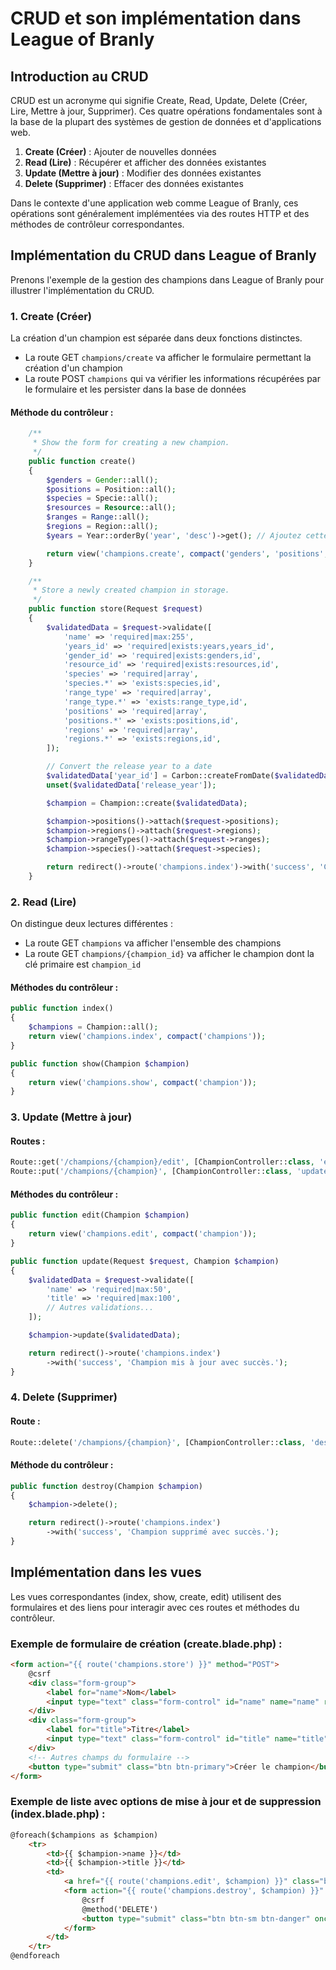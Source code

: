 # CRUD et son implémentation dans League of Branly

## Introduction au CRUD

CRUD est un acronyme qui signifie Create, Read, Update, Delete (Créer, Lire, Mettre à jour, Supprimer). Ces quatre opérations fondamentales sont à la base de la plupart des systèmes de gestion de données et d'applications web.

1. **Create (Créer)** : Ajouter de nouvelles données
2. **Read (Lire)** : Récupérer et afficher des données existantes
3. **Update (Mettre à jour)** : Modifier des données existantes
4. **Delete (Supprimer)** : Effacer des données existantes

Dans le contexte d'une application web comme League of Branly, ces opérations sont généralement implémentées via des routes HTTP et des méthodes de contrôleur correspondantes.

## Implémentation du CRUD dans League of Branly

Prenons l'exemple de la gestion des champions dans League of Branly pour illustrer l'implémentation du CRUD.

### 1. Create (Créer)

La création d'un champion est séparée dans deux fonctions distinctes.
- La route GET `champions/create` va afficher le formulaire permettant la création d'un champion
- La route POST `champions` qui va vérifier les informations récupérées par le formulaire et les persister dans la base de données

#### Méthode du contrôleur :
```php
    /**
     * Show the form for creating a new champion.
     */
    public function create()
    {
        $genders = Gender::all();
        $positions = Position::all();
        $species = Specie::all();
        $resources = Resource::all();
        $ranges = Range::all();
        $regions = Region::all();
        $years = Year::orderBy('year', 'desc')->get(); // Ajoutez cette ligne

        return view('champions.create', compact('genders', 'positions', 'species', 'resources', 'ranges', 'regions', 'years'));
    }

    /**
     * Store a newly created champion in storage.
     */
    public function store(Request $request)
    {
        $validatedData = $request->validate([
            'name' => 'required|max:255',
            'years_id' => 'required|exists:years,years_id',
            'gender_id' => 'required|exists:genders,id',
            'resource_id' => 'required|exists:resources,id',
            'species' => 'required|array',
            'species.*' => 'exists:species,id',
            'range_type' => 'required|array',
            'range_type.*' => 'exists:range_type,id',
            'positions' => 'required|array',
            'positions.*' => 'exists:positions,id',
            'regions' => 'required|array',
            'regions.*' => 'exists:regions,id',
        ]);

        // Convert the release year to a date
        $validatedData['year_id'] = Carbon::createFromDate($validatedData['release_year'], 1, 1)->toDateString();
        unset($validatedData['release_year']);

        $champion = Champion::create($validatedData);

        $champion->positions()->attach($request->positions);
        $champion->regions()->attach($request->regions);
        $champion->rangeTypes()->attach($request->ranges);
        $champion->species()->attach($request->species);

        return redirect()->route('champions.index')->with('success', 'Champion created successfully!');
    }
```

### 2. Read (Lire)

On distingue deux lectures différentes :
- La route GET `champions` va afficher l'ensemble des champions
- La route GET `champions/{champion_id}` va afficher le champion dont la clé primaire est `champion_id`

#### Méthodes du contrôleur :
```php
public function index()
{
    $champions = Champion::all();
    return view('champions.index', compact('champions'));
}

public function show(Champion $champion)
{
    return view('champions.show', compact('champion'));
}
```

### 3. Update (Mettre à jour)

#### Routes :
```php
Route::get('/champions/{champion}/edit', [ChampionController::class, 'edit'])->name('champions.edit');
Route::put('/champions/{champion}', [ChampionController::class, 'update'])->name('champions.update');
```

#### Méthodes du contrôleur :
```php
public function edit(Champion $champion)
{
    return view('champions.edit', compact('champion'));
}

public function update(Request $request, Champion $champion)
{
    $validatedData = $request->validate([
        'name' => 'required|max:50',
        'title' => 'required|max:100',
        // Autres validations...
    ]);

    $champion->update($validatedData);

    return redirect()->route('champions.index')
        ->with('success', 'Champion mis à jour avec succès.');
}
```

### 4. Delete (Supprimer)

#### Route :
```php
Route::delete('/champions/{champion}', [ChampionController::class, 'destroy'])->name('champions.destroy');
```

#### Méthode du contrôleur :
```php
public function destroy(Champion $champion)
{
    $champion->delete();

    return redirect()->route('champions.index')
        ->with('success', 'Champion supprimé avec succès.');
}
```

## Implémentation dans les vues

Les vues correspondantes (index, show, create, edit) utilisent des formulaires et des liens pour interagir avec ces routes et méthodes du contrôleur.

### Exemple de formulaire de création (create.blade.php) :

```html
<form action="{{ route('champions.store') }}" method="POST">
    @csrf
    <div class="form-group">
        <label for="name">Nom</label>
        <input type="text" class="form-control" id="name" name="name" required>
    </div>
    <div class="form-group">
        <label for="title">Titre</label>
        <input type="text" class="form-control" id="title" name="title" required>
    </div>
    <!-- Autres champs du formulaire -->
    <button type="submit" class="btn btn-primary">Créer le champion</button>
</form>
```

### Exemple de liste avec options de mise à jour et de suppression (index.blade.php) :

```html
@foreach($champions as $champion)
    <tr>
        <td>{{ $champion->name }}</td>
        <td>{{ $champion->title }}</td>
        <td>
            <a href="{{ route('champions.edit', $champion) }}" class="btn btn-sm btn-primary">Modifier</a>
            <form action="{{ route('champions.destroy', $champion) }}" method="POST" style="display: inline-block;">
                @csrf
                @method('DELETE')
                <button type="submit" class="btn btn-sm btn-danger" onclick="return confirm('Êtes-vous sûr de vouloir supprimer ce champion ?')">Supprimer</button>
            </form>
        </td>
    </tr>
@endforeach
```
